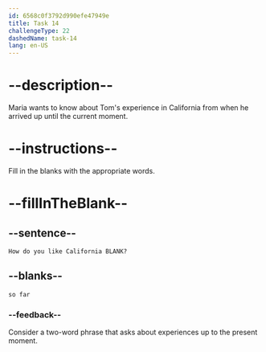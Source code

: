 ```yaml
---
id: 6568c0f3792d990efe47949e
title: Task 14
challengeType: 22
dashedName: task-14
lang: en-US
---
```


# --description--

Maria wants to know about Tom's experience in California from when he arrived up until the current moment.

# --instructions--

Fill in the blanks with the appropriate words.

# --fillInTheBlank--

## --sentence--

`How do you like California BLANK?`

## --blanks--

`so far`

### --feedback--

Consider a two-word phrase that asks about experiences up to the present moment.
